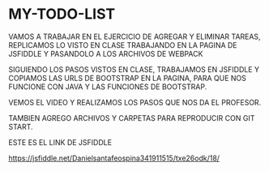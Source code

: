 # MY-TODO-LIST
VAMOS A TRABAJAR EN EL EJERCICIO DE AGREGAR Y ELIMINAR TAREAS, REPLICAMOS LO VISTO EN CLASE TRABAJANDO EN LA PAGINA DE JSFIDDLE Y PASANDOLO A LOS ARCHIVOS DE WEBPACK

SIGUIENDO LOS PASOS VISTOS EN CLASE, TRABAJAMOS EN JSFIDDLE Y COPIAMOS LAS URLS DE BOOTSTRAP EN LA PAGINA, PARA QUE NOS FUNCIONE CON JAVA Y LAS FUNCIONES DE BOOTSTRAP.

VEMOS EL VIDEO Y REALIZAMOS LOS PASOS QUE NOS DA EL PROFESOR.

TAMBIEN AGREGO ARCHIVOS Y CARPETAS PARA REPRODUCIR CON GIT START.

ESTE ES EL LINK DE JSFIDDLE

https://jsfiddle.net/Danielsantafeospina341911515/txe26odk/18/

